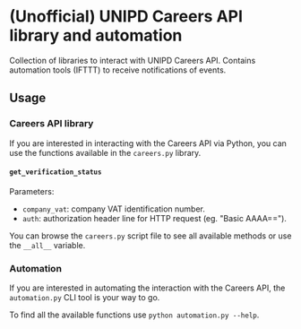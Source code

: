 # (Unofficial) UNIPD Careers API library and automation

Collection of libraries to interact with UNIPD Careers API. Contains automation tools (IFTTT) to receive notifications of events.

## Usage

### Careers API library

If you are interested in interacting with the Careers API via Python, you can use the functions available in the `careers.py` library.

#### `get_verification_status`

Parameters:

- `company_vat`: company VAT identification number.
- `auth`: authorization header line for HTTP request (eg. "Basic AAAA==").

You can browse the `careers.py` script file to see all available methods or use the `__all__` variable.

### Automation

If you are interested in automating the interaction with the Careers API, the `automation.py` CLI tool is your way to go.

To find all the available functions use `python automation.py --help`.
